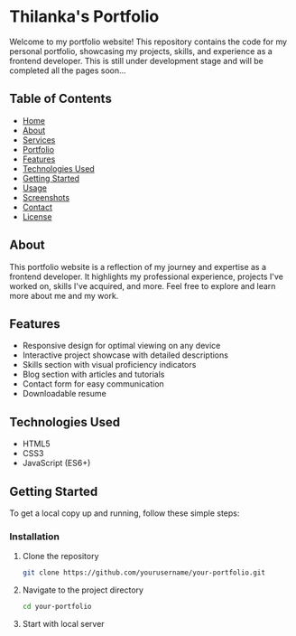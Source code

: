 # Thilanka's Portfolio

Welcome to my portfolio website! This repository contains the code for my personal portfolio, showcasing my projects, skills, and experience as a frontend developer. 
This is still under development stage and will be completed all the pages soon...

## Table of Contents

- [Home](#)
- [About](#about)
- [Services](#services)
- [Portfolio](#portfolio)
- [Features](#features)
- [Technologies Used](#technologies-used)
- [Getting Started](#getting-started)
- [Usage](#usage)
- [Screenshots](#screenshots)
- [Contact](#contact)
- [License](#license)

## About

This portfolio website is a reflection of my journey and expertise as a frontend developer. 
It highlights my professional experience, projects I've worked on, skills I've acquired, and more. Feel free to explore and learn more about me and my work.

## Features

- Responsive design for optimal viewing on any device
- Interactive project showcase with detailed descriptions
- Skills section with visual proficiency indicators
- Blog section with articles and tutorials
- Contact form for easy communication
- Downloadable resume

## Technologies Used

- HTML5
- CSS3
- JavaScript (ES6+)

## Getting Started

To get a local copy up and running, follow these simple steps:


### Installation

1. Clone the repository
    ```sh
    git clone https://github.com/yourusername/your-portfolio.git
    ```
2. Navigate to the project directory
    ```sh
    cd your-portfolio
    ```
3. Start with local server
